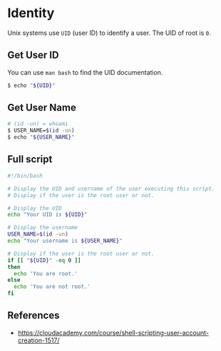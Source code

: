 # Identity

Unix systems use `UID` (user ID) to identify a user. The UID of root is `0`.

## Get User ID
You can use `man bash` to find the UID documentation.
```bash
$ echo "${UID}"
```

## Get User Name
```bash
# (id -un) = whoami
$ USER_NAME=$(id -un)
$ echo "${USER_NAME}"
```

## Full script
```bash
#!/bin/bash

# Display the UID and username of the user executing this script.
# Display if the user is the root user or not.

# Display the UID
echo "Your UID is ${UID}"

# Display the username
USER_NAME=$(id -un)
echo "Your username is ${USER_NAME}"

# Display if the user is the root user or not.
if [[ "${UID}" -eq 0 ]]
then
  echo 'You are root.'
else
  echo 'You are not root.'
fi
```

## References
- https://cloudacademy.com/course/shell-scripting-user-account-creation-1517/

